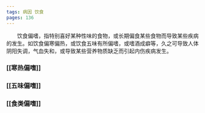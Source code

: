 ```yaml
---
tags: 病因 饮食
pages: 136
---
```

&emsp;&emsp;饮食偏嗜，指特别喜好某种性味的食物，或长期偏食某些食物而导致某些疾病的发生。如饮食偏寒偏热，或饮食五味有所偏嗜，或嗜酒成癖等，久之可导致人体阴阳失调，气血失和，或导致某些营养物质缺乏而引起内伤疾病发生。

### [[寒热偏嗜]]
### [[五味偏嗜]]
### [[食类偏嗜]]